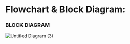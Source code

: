 # Flowchart & Block Diagram:

### BLOCK DIAGRAM

![Untitled Diagram (3)](https://user-images.githubusercontent.com/101013448/168089335-1ce41f5c-acf3-414c-b5c6-de151ea8c815.jpg)

